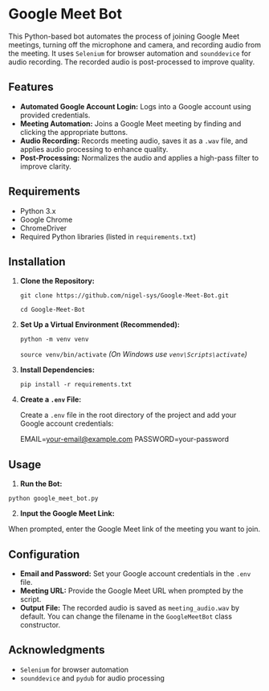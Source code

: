 # Google Meet Bot

This Python-based bot automates the process of joining Google Meet meetings, turning off the microphone and camera, and recording audio from the meeting. It uses `Selenium` for browser automation and `sounddevice` for audio recording. The recorded audio is post-processed to improve quality.

## Features

- **Automated Google Account Login:** Logs into a Google account using provided credentials.
- **Meeting Automation:** Joins a Google Meet meeting by finding and clicking the appropriate buttons.
- **Audio Recording:** Records meeting audio, saves it as a `.wav` file, and applies audio processing to enhance quality.
- **Post-Processing:** Normalizes the audio and applies a high-pass filter to improve clarity.

## Requirements

- Python 3.x
- Google Chrome
- ChromeDriver
- Required Python libraries (listed in `requirements.txt`)

## Installation

1. **Clone the Repository:**

   `git clone https://github.com/nigel-sys/Google-Meet-Bot.git`

   `cd Google-Meet-Bot`

2. **Set Up a Virtual Environment (Recommended):**

   `python -m venv venv`

   `source venv/bin/activate` _(On Windows use `venv\Scripts\activate`)_

3. **Install Dependencies:**

   `pip install -r requirements.txt`

4. **Create a `.env` File:**

   Create a `.env` file in the root directory of the project and add your Google account credentials:

   EMAIL=your-email@example.com
   PASSWORD=your-password

## Usage

1. **Run the Bot:**

`python google_meet_bot.py`

2. **Input the Google Meet Link:**

When prompted, enter the Google Meet link of the meeting you want to join.

## Configuration

- **Email and Password:** Set your Google account credentials in the `.env` file.
- **Meeting URL:** Provide the Google Meet URL when prompted by the script.
- **Output File:** The recorded audio is saved as `meeting_audio.wav` by default. You can change the filename in the `GoogleMeetBot` class constructor.

## Acknowledgments

- `Selenium` for browser automation
- `sounddevice` and `pydub` for audio processing
